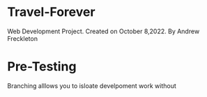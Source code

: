 # Travel-Forever
  Web Development Project.
  Created on October 8,2022.
  By Andrew Freckleton
  # Pre-Testing 
  Branching alllows you to isloate develpoment work without
